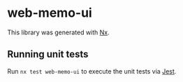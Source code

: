 # web-memo-ui

This library was generated with [Nx](https://nx.dev).

## Running unit tests

Run `nx test web-memo-ui` to execute the unit tests via [Jest](https://jestjs.io).
